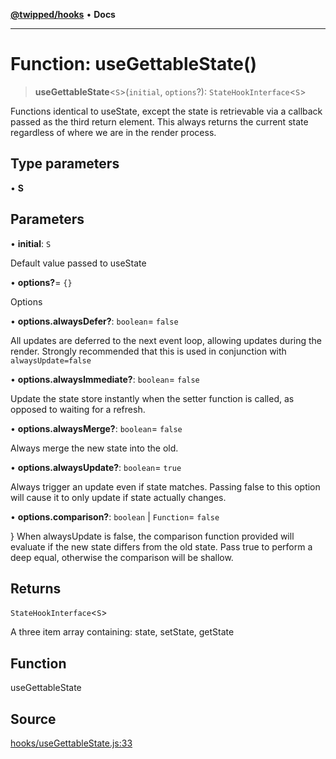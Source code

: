 [**@twipped/hooks**](../../README.md) • **Docs**

***

# Function: useGettableState()

> **useGettableState**\<`S`\>(`initial`, `options`?): `StateHookInterface`\<`S`\>

Functions identical to useState, except the state is retrievable
via a callback passed as the third return element. This always returns
the current state regardless of where we are in the render process.

## Type parameters

• **S**

## Parameters

• **initial**: `S`

Default value passed to useState

• **options?**= `{}`

Options

• **options.alwaysDefer?**: `boolean`= `false`

All updates are deferred to the next event loop,
allowing updates during the render. Strongly recommended that this is used in conjunction
with `alwaysUpdate=false`

• **options.alwaysImmediate?**: `boolean`= `false`

Update the state store instantly when the
setter function is called, as opposed to waiting for a refresh.

• **options.alwaysMerge?**: `boolean`= `false`

Always merge the new state into the old.

• **options.alwaysUpdate?**: `boolean`= `true`

Always trigger an update even if state matches.
Passing false to this option will cause it to only update if state actually changes.

• **options.comparison?**: `boolean` \| `Function`= `false`

} When alwaysUpdate is false,
the comparison function provided will evaluate if the new state differs from the old state.
Pass true to perform a deep equal, otherwise the comparison will be shallow.

## Returns

`StateHookInterface`\<`S`\>

A three item
array containing: state, setState, getState

## Function

useGettableState

## Source

[hooks/useGettableState.js:33](https://github.com/Twipped/hooks/blob/main/hooks/useGettableState.js#L33)
